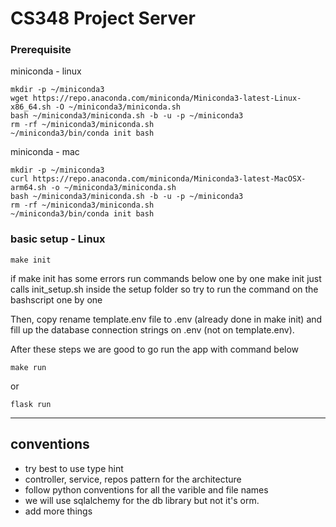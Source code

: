 # CS348 Project Server

### Prerequisite
miniconda - linux
```
mkdir -p ~/miniconda3
wget https://repo.anaconda.com/miniconda/Miniconda3-latest-Linux-x86_64.sh -O ~/miniconda3/miniconda.sh
bash ~/miniconda3/miniconda.sh -b -u -p ~/miniconda3
rm -rf ~/miniconda3/miniconda.sh
~/miniconda3/bin/conda init bash
```
miniconda - mac
```
mkdir -p ~/miniconda3
curl https://repo.anaconda.com/miniconda/Miniconda3-latest-MacOSX-arm64.sh -o ~/miniconda3/miniconda.sh
bash ~/miniconda3/miniconda.sh -b -u -p ~/miniconda3
rm -rf ~/miniconda3/miniconda.sh
~/miniconda3/bin/conda init bash
```

### basic setup - Linux
```
make init
```
if make init has some errors run commands below one by one make init just calls init_setup.sh inside the setup folder so try to run the command on the bashscript one by one

Then, copy rename template.env file to .env (already done in make init) and fill up the database connection strings on .env (not on template.env).

After these steps we are good to go run the app with command below

```
make run
```
or 
```
flask run
```

---
## conventions
* try best to use type hint
* controller, service, repos pattern for the architecture
* follow python conventions for all the varible and file names
* we will use sqlalchemy for the db library but not it's orm. 
* add more things
